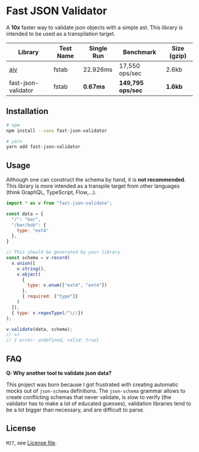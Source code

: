 # Fast JSON Validator

A **10x** faster way to validate json objects with a simple ast. This library
is intended to be used as a transpilation target.

| Library | Test Name | Single Run | Benchmark | Size (gzip) |
|---|---|---|---|---|
| [ajv](https://github.com/epoberezkin/ajv) | fstab | 22.926ms | 17,550 ops/sec | 2.6kb |
| fast-json-validator | fstab | **0.67ms** | **149,795 ops/sec** | **1.6kb** |

## Installation

```bash
# npm
npm install --save fast-json-validator

# yarn
yarn add fast-json-validator
```

## Usage

Although one can construct the schema by hand, it is **not recommended**. This
library is more intended as a transpile target from other languages (think
GraphQL, TypeScript, Flow,...).

```js
import * as v from "fast-json-validate";

const data = {
  "/": "bar",
  "/bar/bob": {
    type: "ext4"
  },
}

// This should be generated by your library
const schema = v.record(
  v.union([
    v.string(),
    v.object(
      {
        type: v.enum(["ext4", "ext4"])
      },
      { required: ["type"]}
    )
  ]),
  { type: v.regexType(/^\//})
);

v.validate(data, schema);
// =>
// { error: undefined, valid: true}
```

## FAQ

**Q: Why another tool to validate json data?**

This project was born because I got frustrated with creating automatic mocks
out of `json-schema` definitions. The `json-schema` grammar allows to create
conflicting schemas that never validate, is slow to verify (the validator has
to make a lot of educated guesses), validation libraries tend to be a lot
bigger than necessary, and are difficult to parse.

## License

`MIT`, see [License file](LICENSE.md).
